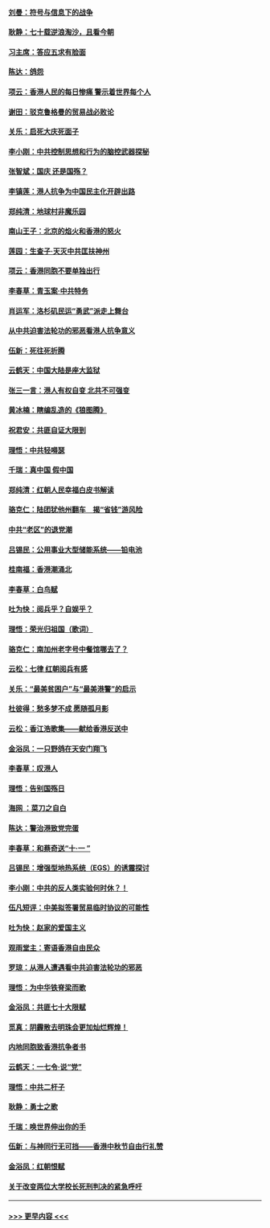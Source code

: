 #### [刘曼：符号与信息下的战争](../pages/nsc993/n11564655.md?t=10031601) 
#### [耿静：七十载逆浪淘沙，且看今朝](../pages/nsc993/n11564520.md?t=10031601) 
#### [习主席：答应五求有脸面](../pages/nsc993/n11563953.md?t=10031601) 
#### [陈达：鸽怨](../pages/nsc993/n11561879.md?t=10031601) 
#### [项云：香港人民的每日惨痛  警示着世界每个人](../pages/nsc993/n11559273.md?t=10031601) 
#### [谢田：驳克鲁格曼的贸易战必败论](../pages/nsc993/n11555840.md?t=10031601) 
#### [关乐：启死大庆死面子](../pages/nsc993/n11556823.md?t=10031601) 
#### [李小刚：中共控制思想和行为的脑控武器探秘](../pages/nsc993/n11556776.md?t=10031601) 
#### [张智斌：国庆  还是国殇？](../pages/nsc993/n11556617.md?t=10031601) 
#### [李镇莲：港人抗争为中国民主化开辟出路](../pages/nsc993/n11556570.md?t=10031601) 
#### [郑纯清：地球村非魔乐园](../pages/nsc993/n11555415.md?t=10031601) 
#### [南山王子：北京的焰火和香港的怒火](../pages/nsc993/n11555318.md?t=10031601) 
#### [莲园：生查子·天灭中共匡扶神州](../pages/nsc993/n11555302.md?t=10031601) 
#### [项云：香港同胞不要单独出行](../pages/nsc993/n11555276.md?t=10031601) 
#### [李春草：青玉案‧中共特务](../pages/nsc993/n11552356.md?t=10031601) 
#### [肖运军：洛杉矶民运“勇武”派走上舞台](../pages/nsc993/n11551595.md?t=10031601) 
#### [从中共迫害法轮功的邪恶看港人抗争意义](../pages/nsc993/n11540858.md?t=10031601) 
#### [伍新：死往死折腾](../pages/nsc993/n11550174.md?t=10031601) 
#### [云鹤天：中国大陆是座大监狱](../pages/nsc993/n11550155.md?t=10031601) 
#### [张三一言：港人有权自变 北共不可强变](../pages/nsc993/n11550132.md?t=10031601) 
#### [黄冰楠：瞎编乱造的《狼图腾》](../pages/nsc993/n11550082.md?t=10031601) 
#### [祝君安：共匪自证大限到](../pages/nsc993/n11550041.md?t=10031601) 
#### [理悟：中共轻嘚瑟](../pages/nsc993/n11547978.md?t=10031601) 
#### [千瑞：真中国 假中国](../pages/nsc993/n11547865.md?t=10031601) 
#### [郑纯清：红朝人民幸福白皮书解读](../pages/nsc993/n11547499.md?t=10031601) 
#### [骆克仁：陆团犹他州翻车　揭“省钱”游风险](../pages/nsc993/n11546977.md?t=10031601) 
#### [中共“老区”的退党潮](../pages/nsc993/n11545995.md?t=10031601) 
#### [吕锡民：公用事业大型储能系统——铅电池](../pages/nsc993/n11545701.md?t=10031601) 
#### [桂南福：香港潮涌北](../pages/nsc993/n11545682.md?t=10031601) 
#### [李春草：白鸟赋](../pages/nsc993/n11545663.md?t=10031601) 
#### [吐为快：阅兵乎？自娱乎？](../pages/nsc993/n11545625.md?t=10031601) 
#### [理悟：荣光归祖国（歌词）](../pages/nsc993/n11545616.md?t=10031601) 
#### [骆克仁：南加州老字号中餐馆哪去了？](../pages/nsc993/n11545120.md?t=10031601) 
#### [云松：七律 红朝阅兵有感](../pages/nsc993/n11542394.md?t=10031601) 
#### [关乐：“最美贫困户”与“最美港警”的启示](../pages/nsc993/n11542252.md?t=10031601) 
#### [杜彼得：愁多梦不成 愿随孤月影](../pages/nsc993/n11540296.md?t=10031601) 
#### [云松：香江浩歌集——献给香港反送中](../pages/nsc993/n11540149.md?t=10031601) 
#### [金浴凤：一只野鸽在天安门翔飞](../pages/nsc993/n11540280.md?t=10031601) 
#### [李春草：叹港人](../pages/nsc993/n11540119.md?t=10031601) 
#### [理悟：告别国殇日](../pages/nsc993/n11539610.md?t=10031601) 
#### [海网 ：菜刀之自白](../pages/nsc993/n11539597.md?t=10031601) 
#### [陈达：警治港致党完蛋](../pages/nsc993/n11538127.md?t=10031601) 
#### [李春草：和蔡奇送“十·一 ”](../pages/nsc993/n11537810.md?t=10031601) 
#### [吕锡民：增强型地热系统（EGS）的诱震探讨](../pages/nsc993/n11537765.md?t=10031601) 
#### [李小刚：中共的反人类实验何时休？！](../pages/nsc993/n11537669.md?t=10031601) 
#### [伍凡短评：中美拟签署贸易临时协议的可能性](../pages/nsc993/n11536773.md?t=10031601) 
#### [吐为快：赵家的爱国主义](../pages/nsc993/n11536750.md?t=10031601) 
#### [观雨堂主：寄语香港自由民众](../pages/nsc993/n11536735.md?t=10031601) 
#### [罗琼：从港人遭遇看中共迫害法轮功的邪恶](../pages/nsc993/n11507862.md?t=10031601) 
#### [理悟：为中华铁脊梁而歌](../pages/nsc993/n11534458.md?t=10031601) 
#### [金浴凤：共匪七十大限赋](../pages/nsc993/n11534434.md?t=10031601) 
#### [觅真：阴霾散去明珠会更加灿烂辉煌！](../pages/nsc993/n11531858.md?t=10031601) 
#### [内地同胞致香港抗争者书](../pages/nsc993/n11531645.md?t=10031601) 
#### [云鹤天：一七令‧说“党”](../pages/nsc993/n11529099.md?t=10031601) 
#### [理悟：中共二杆子](../pages/nsc993/n11529046.md?t=10031601) 
#### [耿静：勇士之歌](../pages/nsc993/n11527562.md?t=10031601) 
#### [千瑞：唤世界伸出你的手](../pages/nsc993/n11526942.md?t=10031601) 
#### [伍新：与神同行无可挡——香港中秋节自由行礼赞](../pages/nsc993/n11526801.md?t=10031601) 
#### [金浴凤：红朝恨赋](../pages/nsc993/n11524312.md?t=10031601) 
#### [关于改变两位大学校长死刑判决的紧急呼吁](../pages/nsc993/n11524103.md?t=10031601) 

----
#### [ >>> 更早内容 <<< ](../indexes/nsc993-earlier.md)
